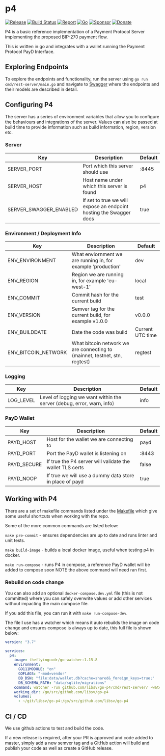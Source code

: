# p4

[![Release](https://img.shields.io/github/release-pre/libsv/go-p4.svg?logo=github&style=flat&v=1)](https://github.com/libsv/go-p4/releases)
[![Build Status](https://img.shields.io/github/workflow/status/libsv/go-p4/run-go-tests?logo=github&v=3)](https://github.com/libsv/go-p4/actions)
[![Report](https://goreportcard.com/badge/github.com/libsv/go-p4?style=flat&v=1)](https://goreportcard.com/report/github.com/libsv/go-p4)
[![Go](https://img.shields.io/github/go-mod/go-version/libsv/go-p4?v=1)](https://golang.org/)
[![Sponsor](https://img.shields.io/badge/sponsor-libsv-181717.svg?logo=github&style=flat&v=3)](https://github.com/sponsors/libsv)
[![Donate](https://img.shields.io/badge/donate-bitcoin-ff9900.svg?logo=bitcoin&style=flat&v=3)](https://gobitcoinsv.com/#sponsor)

P4 is a basic reference implementation of a Payment Protocol Server implementing the proposed BIP-270 payment flow.

This is written in go and integrates with a wallet running the Payment Protocol PayD Interface.

## Exploring Endpoints

To explore the endpoints and functionality, run the server using `go run cmd/rest-server/main.go` and navigate to [Swagger](http://localhost:8445/swagger/index.html) 
where the endpoints and their models are described in detail.

## Configuring P4

The server has a series of environment variables that allow you to configure the behaviours and integrations of the server.
Values can also be passed at build time to provide information such as build information, region, version etc.

### Server

| Key                    | Description                                                        | Default |
|------------------------|--------------------------------------------------------------------|---------|
| SERVER_PORT            | Port which this server should use                                  | :8445   |
| SERVER_HOST            | Host name under which this server is found                         | p4      |
| SERVER_SWAGGER_ENABLED | If set to true we will expose an endpoint hosting the Swagger docs | true    |

### Environment / Deployment Info

| Key                 | Description                                                                | Default          |
|---------------------|----------------------------------------------------------------------------|------------------|
| ENV_ENVIRONMENT     | What enviornment we are running in, for example 'production'               | dev              |
| ENV_REGION          | Region we are running in, for example 'eu-west-1'                          | local            |
| ENV_COMMIT          | Commit hash for the current build                                          | test             |
| ENV_VERSION         | Semver tag for the current build, for example v1.0.0                       | v0.0.0           |
| ENV_BUILDDATE       | Date the code was build                                                    | Current UTC time |
| ENV_BITCOIN_NETWORK | What bitcoin network we are connecting to (mainnet, testnet, stn, regtest) | regtest          |

### Logging

| Key       | Description                                                           | Default |
|-----------|-----------------------------------------------------------------------|---------|
| LOG_LEVEL | Level of logging we want within the server (debug, error, warn, info) | info    |

### PayD Wallet

| Key         | Description                                              | Default |
|-------------|----------------------------------------------------------|---------|
| PAYD_HOST   | Host for the wallet we are connecting to                 | payd    |
| PAYD_PORT   | Port the PayD wallet is listening on                     | :8443   |
| PAYD_SECURE | If true the P4 server will validate the wallet TLS certs | false   |
| PAYD_NOOP   | If true we will use a dummy data store in place of payd  | true    |

## Working with P4

There are a set of makefile commands listed under the [Makefile](Makefile) which give some useful shortcuts when working
with the repo.

Some of the more common commands are listed below:

`make pre-commit` - ensures dependencies are up to date and runs linter and unit tests.

`make build-image` - builds a local docker image, useful when testing p4 in docker.

`make run-compose` - runs P4 in compose, a reference PayD wallet will be added to compose soon NOTE the above command will need ran first.

### Rebuild on code change

You can also add an optional `docker-compose.dev.yml` file (this is not committed) where you can safely overwrite values or add other services without impacting the main compose file.

If you add this file, you can run it with `make run-compose-dev`.

The file I use has a watcher which means it auto rebuilds the image on code change and ensures compose is always up to date, this full file is shown below:

```yaml
version: "3.7"

services:
  p4:
    image: theflyingcodr/go-watcher:1.15.8
    environment:
      GO111MODULE: "on"
      GOFLAGS: "-mod=vendor"
      DB_DSN: "file:data/wallet.db?cache=shared&_foreign_keys=true;"
      DB_SCHEMA_PATH: "data/sqlite/migrations"
    command: watcher -run github.com/libsv/go-p4/cmd/rest-server/ -watch github.com/libsv/go-p4
    working_dir: /go/src/github.com/libsv/go-p4
    volumes:
      - ~/git/libsv/go-p4:/go/src/github.com/libsv/go-p4
```

## CI / CD

We use github actions to test and build the code.

If a new release is required, after your PR is approved and code added to master, simply add a new semver tag and a GitHub action will build and publish your code as well as create a GitHub release.
